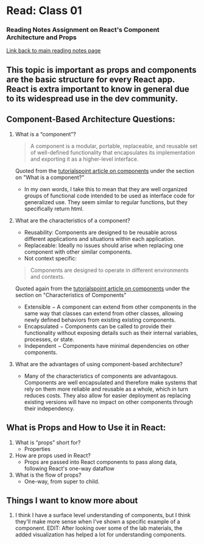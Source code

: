 # **Read: Class 01**
### Reading Notes Assignment on React's Component Architecture and Props
  [Link back to main reading notes page](https://julian-gallegos.github.io/reading-notes/)

## This topic is important as props and components are the basic structure for every React app. React is extra important to know in general due to its widespread use in the dev community.

## Component-Based Architecture Questions:
   1. What is a “component”?
      > A component is a modular, portable, replaceable, and reusable set of well-defined functionality that encapsulates its implementation and exporting it as a higher-level interface.
        
      Quoted from the [tutorialspoint article on components](https://www.tutorialspoint.com/software_architecture_design/component_based_architecture.htm) under the section on "What is a component?"
      - In my own words, I take this to mean that they are well organized groups of functional code intended to be used as interface code for generalized use. They seem similar to regular functions, but they specifically return html.
   2. What are the characteristics of a component?
      - Reusability: Components are designed to be reusable across different applications and situations within each application.
      - Replaceable: Ideally no issues should arise when replacing one component with other similar components.
      - Not context specific: 
      > Components are designed to operate in different environments and contexts.
      
      Quoted again from the [tutorialspoint article on components](https://www.tutorialspoint.com/software_architecture_design/component_based_architecture.htm) under the section on "Characteristics of Components"
      - Extensible − A component can extend from other components in the same way that classes can extend from other classes, allowing newly defined behaviors from existing existing components.
      - Encapsulated − Components can be called to provide their functionality without exposing details such as their internal variables, processes, or state.
      - Independent − Components have minimal dependencies on other components.
   3. What are the advantages of using component-based architecture?
      - Many of the characteristics of components are advantagous. Components are well encapsulated and therefore make systems that rely on them more reliable and reusable as a whole, which in turn reduces costs. They also allow for easier deployment as replacing existing versions will have no impact on other components through their independency.  

## What is Props and How to Use it in React:
   1. What is “props” short for?
      - Properties
   2. How are props used in React?
      - Props are passed into React components to pass along data, following React's one-way dataflow
   3. What is the flow of props?
      - One-way, from super to child.
      
## Things I want to know more about
   1. I think I have a surface level understanding of components, but I think they'll make more sense when I've shown a specific example of a component. EDIT: After looking over some of the lab materials, the added visualization has helped a lot for understanding components.
